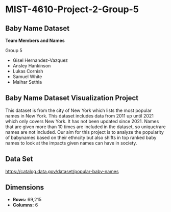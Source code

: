 # MIST-4610-Project-2-Group-5

Baby Name Dataset
-

**Team Members and Names**

Group 5
- Gisel Hernandez-Vazquez
- Ansley Hankinson
- Lukas Cornish
- Samuel White
- Malhar Sethia

Baby Name Dataset Visualization Project 
-

This dataset is from the city of New York which lists the most popular names in New York. This dataset includes data from 2011 up until 2021 which only covers New York. It has not been updated since 2021. Names that are given more than 10 times are included in the dataset, so unique/rare names are not included. Our aim for this project is to analyze the popularity of babynames based on their ethncity but also shifts in top ranked baby names to look at the impacts given names can have in society.


Data Set
-

https://catalog.data.gov/dataset/popular-baby-names

**Dimensions**
-

- **Rows:** 69,215
- **Columns:** 6

